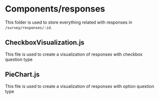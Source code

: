 # Components/responses
This folder is used to store everything related with responses in `/survey/responses/:id`.

## CheckboxVisualization.js
This file is used to create a visualization of responses with checkbox question type

## PieChart.js
This file is used to create a visualization of responses with option question type
